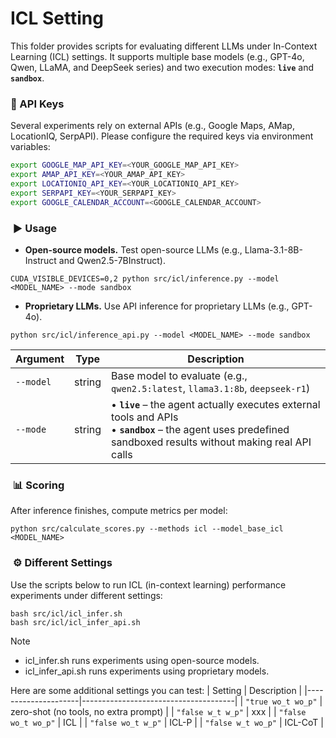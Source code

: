 # ICL Setting
This folder provides scripts for evaluating different LLMs under In-Context Learning (ICL) settings.  It supports multiple base models (e.g., GPT-4o, Qwen, LLaMA, and DeepSeek series) and two execution modes: **`live`** and **`sandbox`**.

### 🔑 API Keys
Several experiments rely on external APIs (e.g., Google Maps, AMap, LocationIQ, SerpAPI). Please configure the required keys via environment variables:

```bash
export GOOGLE_MAP_API_KEY=<YOUR_GOOGLE_MAP_API_KEY>
export AMAP_API_KEY=<YOUR_AMAP_API_KEY>
export LOCATIONIQ_API_KEY=<YOUR_LOCATIONIQ_API_KEY>
export SERPAPI_KEY=<YOUR_SERPAPI_KEY>
export GOOGLE_CALENDAR_ACCOUNT=<GOOGLE_CALENDAR_ACCOUNT>
```
### ️ ▶️ Usage
- **Open-source models.** Test open-source LLMs (e.g., Llama-3.1-8B-Instruct and Qwen2.5-7BInstruct).
```
CUDA_VISIBLE_DEVICES=0,2 python src/icl/inference.py --model <MODEL_NAME> --mode sandbox
```

- **Proprietary LLMs.** Use API inference for proprietary LLMs (e.g., GPT-4o).
```
python src/icl/inference_api.py --model <MODEL_NAME> --mode sandbox
```

| Argument  | Type   | Description                                                                 |
|-----------|--------|-----------------------------------------------------------------------------|
| `--model` | string | Base model to evaluate (e.g., `qwen2.5:latest`, `llama3.1:8b`, `deepseek-r1`) 
| `--mode`  | string | • **`live`** – the agent actually executes external tools and APIs <br>• **`sandbox`** – the agent uses predefined sandboxed results without making real API calls |

### ️ 📊 Scoring
After inference finishes, compute metrics per model:
```
python src/calculate_scores.py --methods icl --model_base_icl <MODEL_NAME>
```

### ️ ⚙️ Different Settings
Use the scripts below to run ICL (in-context learning) performance experiments under different settings:
```
bash src/icl/icl_infer.sh
bash src/icl/icl_infer_api.sh
```
> [!NOTE]
> - icl_infer.sh runs experiments using open-source models.
> - icl_infer_api.sh runs experiments using proprietary models.

Here are some additional settings you can test:
| Setting              | Description                          |
|---------------------|--------------------------------------|
| `"true wo_t wo_p"`  | zero-shot (no tools, no extra prompt) |
| `"false w_t w_p"`   | xxx                                  |
| `"false wo_t wo_p"` | ICL                                  |
| `"false wo_t w_p"`  | ICL-P                                |
| `"false w_t wo_p"`  | ICL-CoT                              |



